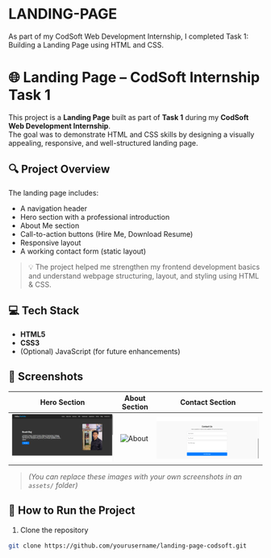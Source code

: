 # LANDING-PAGE
As part of my CodSoft Web Development Internship, I completed Task 1: Building a Landing Page using HTML and CSS.
# 🌐 Landing Page – CodSoft Internship Task 1

This project is a **Landing Page** built as part of **Task 1** during my **CodSoft Web Development Internship**.  
The goal was to demonstrate HTML and CSS skills by designing a visually appealing, responsive, and well-structured landing page.

## 🔍 Project Overview

The landing page includes:
- A navigation header
- Hero section with a professional introduction
- About Me section
- Call-to-action buttons (Hire Me, Download Resume)
- Responsive layout
- A working contact form (static layout)

> 💡 The project helped me strengthen my frontend development basics and understand webpage structuring, layout, and styling using HTML & CSS.

## 💻 Tech Stack

- **HTML5**
- **CSS3**
- (Optional) JavaScript (for future enhancements)

## 📸 Screenshots

| Hero Section | About Section | Contact Section |
|--------------|----------------|-----------------|
| ![Hero](https://github.com/Ronit049/LANDING-PAGE/blob/main/hero_section.png.png) | ![About](assets/about-preview.png) | ![Contact](https://github.com/Ronit049/LANDING-PAGE/blob/main/contact_section.png.png) |

> *(You can replace these images with your own screenshots in an `assets/` folder)*

## 🚀 How to Run the Project

1. Clone the repository  
```bash
git clone https://github.com/yourusername/landing-page-codsoft.git


